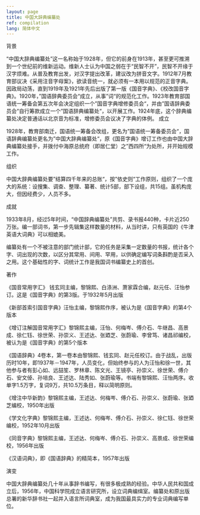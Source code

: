 ```yaml
---
layout: page
title: 中国大辞典编纂处
ref: compilation
lang: 简体中文
---
```


背景 

“中国大辞典编纂处”这一名称始于1928年，但它的前身在1913年，甚至更可推溯到一个世纪前的维新运动。维新人士认为中国之弱在于“民智不开”，民智不开缘于汉字烦难。从普及教育出发，对汉字提出改革，建议改为拼音文字。1912年7月教育部议决《采用注音字母案》，欲读音统一，就必须有一本用以规范的正音字典。因政局动荡，直到1919年及1921年先后出版了第一版《国音字典》、《校改国音字典》。1920年，”国语辞典委员会“成立，从事”词“的规范化工作。1923年教育部国语统一筹备会第五次年会决定组织一个”国音字典增修委员会“，并由”国语辞典委员会“自行筹款成立一个”国语辞典编纂处“，以开展工作。1924年底，这个辞典编纂处决定普通话以北京音为标准，增修委员会议决了字典的体例。
成立

1928年，教育部南迁，国语统一筹备会改组，更名为”国语统一筹备委员会“，国语辞典编纂处更名为”中国大辞典编纂处“，原《国音字典》增订工作也由中国大辞典编纂处接手，并拨付中海原总统府（即居仁堂）之”西四所“为处所，并开始规模工作。

组织

中国大辞典编纂处要”结算四千年来的总账“，按”依史则“工作原则，组织了一个庞大的系统：设搜集、调查、整理、纂著、统计5部，部下设组，共15组。虽机构庞大，但因经费少，人员不多。

成就

1933年8月，经过5年时间，“中国辞典编纂处”共剪、录书报440种，卡片近250万张。编一部词书，第一步先辑集这样数量的材料，从当时讲，只有英国的《牛津英语大词典》可以相媲美。

编纂处有一个不被注意的部门统计部，它的任务是采集一定数量的书报，统计各个字、词出现的次数，以区分其常用、间用、罕用，以供确定编写词条斟酌是否采入之用。这个基础性的字、词统计工作是我国词书编纂史上的首创。

著作

《国音常用字汇》 钱玄同主编，黎锦熙、白涤洲、萧家霖合编，赵元任、汪怡参订。这是《国音字典》的第3版。于1932年5月出版

《新部首索引国音字典》汪怡主编，黎锦熙作序，被认为是《国音字典》的第4个版本

《增订注解国音常用字汇》黎锦熙主编，汪怡、何梅岑、傅介石、牛继昌、高景成、徐仁钰、徐世荣、孙崇义、王述达、张廼芝、张蔚瑜、李曾笃、诸昌祁编校，被认为是《国音字典》的第5个版本

《国语辞典》4卷本，第一卷本由黎锦熙、钱玄同、赵元任校订。由于战乱，出版历时10年，即1937年－1947年，人员变化，但始终参与的人为汪怡和徐一世，其他参与者有彭心如、远喆笙、罗林章、陈文光、王镜亭、孙崇义、徐世荣、傅介石、安文倬、孙培良、王述达、陆秀如、张蔚瑜等。书端有黎锦熙、汪怡两序。收单字1.5万字，复词9万，共10.5万条目，释以简明原则。

《增注中华新韵》黎锦熙主编，王述达、何梅岑、傅介石、孙崇义、张蔚瑜、张廼芝编校，1950年出版

《学文化字典》黎锦熙主编，王述达、何梅岑、傅介石、孙崇义、徐仁钰、徐世荣编校，1952年10月出版

《同音字典》黎锦熙主编，王述达、何梅岑、傅介石、孙崇义、高景成、徐世荣编校，1956年出版

《汉语词典》，即《国语辞典》的精简本，1957年出版

演变

中国大辞典编纂处几十年从事辞书编写，有很多极成熟的经验。中华人民共和国成立后，1956年，中国科学院成立语言研究所，设立词典编缉室。编纂处和原出版总署的新华辞书社一起并入语言所词典室，成为我国最具实力的专业词典编写单位。

